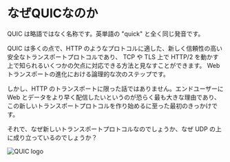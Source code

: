 # なぜQUICなのか

QUIC は略語ではなく名称です。英単語の "quick" と全く同じ発音です。

QUIC は多くの点で、HTTP のようなプロトコルに適した、新しく信頼性の高い安全なトランスポートプロトコルであり、
TCP や TLS 上で HTTP/2 を動かす上で知られるいくつかの欠点に対応できる方法と見なすことができます。
Web トランスポートの進化における論理的な次のステップです。


しかし、HTTP のトランスポートに限った話ではありません。エンドユーザーに Web とデータをより早く配信したいというのが恐らく最も大きな理由であり、
この新しいトランスポートプロトコルを作り始めるに至った最初のきっかけです。

それで、なぜ新しいトランスポートプロトコルなのでしょうか、なぜ UDP の上に成り立っているのでしょうか？

![QUIC logo](../images/QUIC.png)

